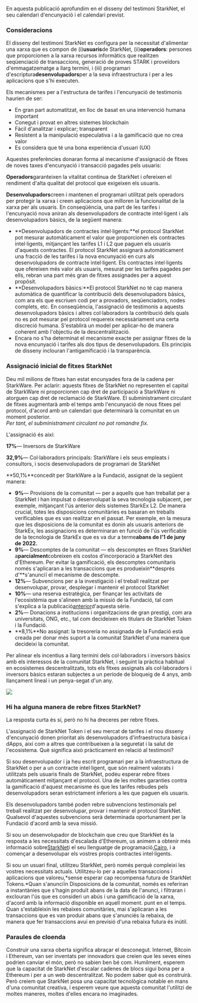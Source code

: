 En aquesta publicació aprofundim en el disseny del testimoni StarkNet, el seu calendari d'encunyació i el calendari previst.

### Consideracions

El disseny del testimoni StarkNet es configura per la necessitat d'alimentar una xarxa que es compon de (i)**usuaris**de StarkNet, (ii)**operadors**: persones que proporcionen a la xarxa recursos informàtics que realitzen seqüenciació de transaccions, generació de proves STARK i proveïdors d'emmagatzematge a llarg termini, i (iii) programari d'escriptura**desenvolupadors**per a la seva infraestructura i per a les aplicacions que s'hi executen.

Els mecanismes per a l'estructura de tarifes i l'encunyació de testimonis haurien de ser:

* En gran part automatitzat, en lloc de basat en una intervenció humana important
* Conegut i provat en altres sistemes blockchain
* Fàcil d'analitzar i explicar; transparent
* Resistent a la manipulació especulativa i a la gamificació que no crea valor
* Es considera que té una bona experiència d'usuari (UX)

Aquestes preferències donaran forma al mecanisme d'assignació de fitxes de noves taxes d'encunyació i transacció pagades pels usuaris:

**Operadors**garanteixen la vitalitat contínua de StarkNet i ofereixen el rendiment d'alta qualitat del protocol que exigeixen els usuaris.

**Desenvolupadors**creen i mantenen el programari utilitzat pels operadors per protegir la xarxa i creen aplicacions que milloren la funcionalitat de la xarxa per als usuaris. En conseqüència, una part de les tarifes i l'encunyació nova aniran als desenvolupadors de contracte intel·ligent i als desenvolupadors bàsics, de la següent manera:

* **Desenvolupadors de contractes intel·ligents:**el protocol StarkNet pot mesurar automàticament el valor que proporcionen els contractes intel·ligents, mitjançant les tarifes L1 i L2 que paguen els usuaris d'aquests contractes. El protocol StarkNet assignarà automàticament una fracció de les tarifes i la nova encunyació en curs als desenvolupadors de contracte intel·ligent. Els contractes intel·ligents que ofereixen més valor als usuaris, mesurat per les tarifes pagades per ells, rebran una part més gran de fitxes assignades per a aquest propòsit.
* **Desenvolupadors bàsics:**El protocol StarkNet no té cap manera automàtica de quantificar la contribució dels desenvolupadors bàsics, com ara els que escriuen codi per a provadors, seqüenciadors, nodes complets, etc. En conseqüència, l'assignació de testimonis a aquests desenvolupadors bàsics i altres col·laboradors la contribució dels quals no es pot mesurar pel protocol requereix necessàriament una certa discreció humana. S'establirà un model per aplicar-ho de manera coherent amb l'objectiu de la descentralització.
* Encara no s'ha determinat el mecanisme exacte per assignar fitxes de la nova encunyació i tarifes als dos tipus de desenvolupadors. Els principis de disseny inclouran l'antigamificació i la transparència.

### Assignació inicial de fitxes StarkNet

Deu mil milions de fitxes han estat encunyades fora de la cadena per StarkWare. Per aclarir: aquests fitxes de StarkNet no representen el capital de StarkWare ni proporcionen cap dret de participació a StarkWare ni atorguen cap dret de reclamació de StarkWare. El subministrament circulant de fitxes augmentarà amb el temps amb l'encunyació de nous fitxes pel protocol, d'acord amb un calendari que determinarà la comunitat en un moment posterior.\
*Per tant, el subministrament circulant no pot romandre fix.*

L'assignació és així:

**17%**— Inversors de StarkWare

**32,9%**— Col·laboradors principals: StarkWare i els seus empleats i consultors, i socis desenvolupadors de programari de StarkNet

**50,1%**concedit per StarkWare a la Fundació, assignat de la següent manera:

* **9%**— Provisions de la comunitat — per a aquells que han treballat per a StarkNet i han impulsat o desenvolupat la seva tecnologia subjacent, per exemple, mitjançant l'ús anterior dels sistemes StarkEx L2. De manera crucial, totes les disposicions comunitàries es basaran en treballs verificables que es van realitzar en el passat. Per exemple, en la mesura que les disposicions de la comunitat es donin als usuaris anteriors de StarkEx, les assignacions es determinaran en funció de l'ús verificable de la tecnologia de StarkEx que es va dur a terme**abans de l'1 de juny de 2022.**
* **9%**— Descomptes de la comunitat — els descomptes en fitxes StarkNet a**parcialment**cobreixen els costos d'incorporació a StarkNet des d'Ethereum. Per evitar la gamificació, els descomptes comunitaris només s'aplicaran a les transaccions que es produeixin**després d'**s'anunciï el mecanisme de descompte.
* **12%**— Subvencions per a la investigació i el treball realitzat per desenvolupar, provar, desplegar i mantenir el protocol StarkNet
* **10%**— una reserva estratègica, per finançar les activitats de l'ecosistèmia que s'alineen amb la missió de la Fundació, tal com s'explica a la publicació[anterior](https://medium.com/@starkware/part-2-a-decentralization-and-governance-proposal-for-starknet-23e335645778)d'aquesta sèrie.
* **2%**— Donacions a institucions i organitzacions de gran prestigi, com ara universitats, ONG, etc., tal com decideixen els titulars de StarkNet Token i la Fundació.
* **8,1%**No assignat: la tresoreria no assignada de la Fundació està creada per donar més suport a la comunitat StarkNet d'una manera que decideixi la comunitat.

Per alinear els incentius a llarg termini dels col·laboradors i inversors bàsics amb els interessos de la comunitat StarkNet, i seguint la pràctica habitual en ecosistemes descentralitzats, tots els fitxes assignats als col·laboradors i inversors bàsics estaran subjectes a un període de bloqueig de 4 anys, amb llançament lineal i un penya-segat d'un any.

![](/assets/1_qcosthgskfd-q6bn3yzghq-1.png)

### Hi ha alguna manera de rebre fitxes StarkNet?

La resposta curta és sí, però no hi ha dreceres per rebre fitxes.

L'assignació de StarkNet Token i el seu mercat de tarifes i el nou disseny d'encunyació donen prioritat als desenvolupadors d'infraestructura bàsica i dApps, així com a altres que contribueixen a la seguretat i la salut de l'ecosistema. Què significa això pràcticament en relació al testimoni?

Si sou desenvolupador i ja heu escrit programari per a la infraestructura de StarkNet o per a un contracte intel·ligent, que són realment valorats i utilitzats pels usuaris finals de StarkNet, podeu esperar rebre fitxes automàticament mitjançant el protocol. Una de les moltes garanties contra la gamificació d'aquest mecanisme és que les tarifes rebudes pels desenvolupadors seran estrictament inferiors a les que paguen els usuaris.

Els desenvolupadors també poden rebre subvencions testimonials pel treball realitzat per desenvolupar, provar i mantenir el protocol StarkNet. Qualsevol d'aquestes subvencions serà determinada oportunament per la Fundació d'acord amb la seva missió.

Si sou un desenvolupador de blockchain que creu que StarkNet és la resposta a les necessitats d'escalada d'Ethereum, us animem a obtenir més informació sobre[StarkNet](https://starknet.io/)i el seu llenguatge de programació,[Cairo](https://www.cairo-lang.org/), i a començar a desenvolupar els vostres propis contractes intel·ligents.

Si sou un usuari final, utilitzeu StarkNet, però només perquè compleixi les vostres necessitats actuals. Utilitzeu-lo per a aquelles transaccions i aplicacions que valoreu,*sense esperar cap recompensa futura de StarkNet Tokens.*Quan s'anunciïn Disposicions de la comunitat, només es referiran a instantànies que s'hagin produït abans de la data de l'anunci, i filtraran i exclouran l'ús que es consideri un abús i una gamificació de la xarxa, d'acord amb la informació disponible en aquell moment. punt en el temps. Quan s'estableixin les rebaixes comunitàries, mai s'aplicaran a les transaccions que es van produir abans que s'anunciés la rebaixa, de manera que fer transaccions avui en previsió d'una rebaixa futura és inútil.

### Paraules de cloenda

Construir una xarxa oberta significa abraçar el desconegut. Internet, Bitcoin i Ethereum, van ser inventats per innovadors que creien que les seves eines podrien canviar el món, però no sabien ben bé com. Humilment, esperem que la capacitat de StarkNet d'escalar cadenes de blocs sigui bona per a Ethereum i per a un web descentralitzat. No podem saber què es construirà. Però creiem que StarkNet posa una capacitat tecnològica notable en mans d'una comunitat creativa, i esperem veure que aquesta comunitat l'utilitzi de moltes maneres, moltes d'elles encara no imaginades.